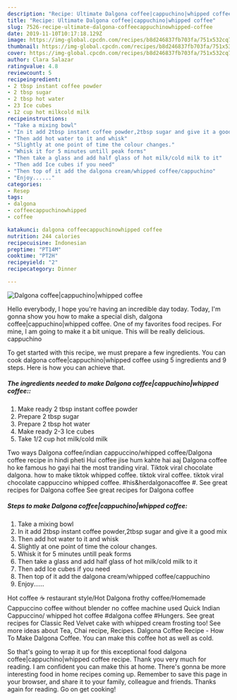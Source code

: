 ```yaml
---
description: "Recipe: Ultimate Dalgona coffee|cappuchino|whipped coffee"
title: "Recipe: Ultimate Dalgona coffee|cappuchino|whipped coffee"
slug: 7526-recipe-ultimate-dalgona-coffeecappuchinowhipped-coffee
date: 2019-11-10T10:17:18.129Z
image: https://img-global.cpcdn.com/recipes/b8d246837fb703fa/751x532cq70/dalgona-coffeecappuchinowhipped-coffee-recipe-main-photo.jpg
thumbnail: https://img-global.cpcdn.com/recipes/b8d246837fb703fa/751x532cq70/dalgona-coffeecappuchinowhipped-coffee-recipe-main-photo.jpg
cover: https://img-global.cpcdn.com/recipes/b8d246837fb703fa/751x532cq70/dalgona-coffeecappuchinowhipped-coffee-recipe-main-photo.jpg
author: Clara Salazar
ratingvalue: 4.8
reviewcount: 5
recipeingredient:
- 2 tbsp instant coffee powder
- 2 tbsp sugar
- 2 tbsp hot water
- 23 Ice cubes
- 12 cup hot milkcold milk
recipeinstructions:
- "Take a mixing bowl"
- "In it add 2tbsp instant coffee powder,2tbsp sugar and give it a good mix"
- "Then add hot water to it and whisk"
- "Slightly at one point of time the colour changes."
- "Whisk it for 5 minutes untill peak forms"
- "Then take a glass and add half glass of hot milk/cold milk to it"
- "Then add Ice cubes if you need"
- "Then top of it add the dalgona cream/whipped coffee/cappuchino"
- "Enjoy......"
categories:
- Resep
tags:
- dalgona
- coffeecappuchinowhipped
- coffee

katakunci: dalgona coffeecappuchinowhipped coffee
nutrition: 244 calories
recipecuisine: Indonesian
preptime: "PT14M"
cooktime: "PT2H"
recipeyield: "2"
recipecategory: Dinner

---
```



![Dalgona coffee|cappuchino|whipped coffee](https://img-global.cpcdn.com/recipes/b8d246837fb703fa/751x532cq70/dalgona-coffeecappuchinowhipped-coffee-recipe-main-photo.jpg)

Hello everybody, I hope you're having an incredible day today. Today, I'm gonna show you how to make a special dish, dalgona coffee|cappuchino|whipped coffee. One of my favorites food recipes. For mine, I am going to make it a bit unique. This will be really delicious.
cappuchino

To get started with this recipe, we must prepare a few ingredients. You can cook dalgona coffee|cappuchino|whipped coffee using 5 ingredients and 9 steps. Here is how you can achieve that.

##### The ingredients needed to make Dalgona coffee|cappuchino|whipped coffee::

1. Make ready 2 tbsp instant coffee powder
1. Prepare 2 tbsp sugar
1. Prepare 2 tbsp hot water
1. Make ready 2-3 Ice cubes
1. Take 1/2 cup hot milk/cold milk


Two ways Dalgona coffee/indian cappuccino/whipped coffee/Dalgona coffee recipe in hindi pheti Hui coffee jise hum kahte hai aaj Dalgona coffee ho ke famous ho gayi hai the most tranding viral. Tiktok viral chocolate dalgona. how to make tiktok whipped coffee. tiktok viral coffee. tiktok viral chocolate cappuccino whipped coffee. #his&amp;herdalgonacoffee #. See great recipes for Dalgona coffee See great recipes for Dalgona coffee 

##### Steps to make Dalgona coffee|cappuchino|whipped coffee:

1. Take a mixing bowl
1. In it add 2tbsp instant coffee powder,2tbsp sugar and give it a good mix
1. Then add hot water to it and whisk
1. Slightly at one point of time the colour changes.
1. Whisk it for 5 minutes untill peak forms
1. Then take a glass and add half glass of hot milk/cold milk to it
1. Then add Ice cubes if you need
1. Then top of it add the dalgona cream/whipped coffee/cappuchino
1. Enjoy......


Hot coffee ☕ restaurant style/Hot Dalgona frothy coffee/Homemade Cappuccino coffee without blender no coffee machine used Quick Indian Cappuccino/ whipped hot coffee #dalgona coffee #Hungers. See great recipes for Classic Red Velvet cake with whipped cream frosting too! See more ideas about Tea, Chai recipe, Recipes. Dalgona Coffee Recipe - How To Make Dalgona Coffee. You can make this coffee hot as well as cold. 

So that's going to wrap it up for this exceptional food dalgona coffee|cappuchino|whipped coffee recipe. Thank you very much for reading. I am confident you can make this at home. There's gonna be more interesting food in home recipes coming up. Remember to save this page in your browser, and share it to your family, colleague and friends. Thanks again for reading. Go on get cooking!
